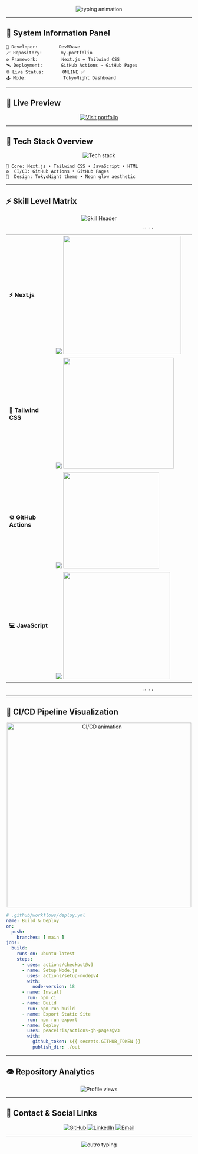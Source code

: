 <!--
==========================================================
💻 DEVMDAVE — my-portfolio (TokyoNight Tech Dashboard Mode)
Minimal, Animated, and Professional GitHub-Safe README
==========================================================
-->

<!-- 🧠 Header Banner -->
<p align="center">
  <img src="https://readme-typing-svg.herokuapp.com?font=Orbitron&size=28&duration=2800&pause=900&color=00FFF5&center=true&vCenter=true&width=800&lines=💻+DevMDave's+Portfolio+Repository;⚙️+Next.js+%7C+Tailwind+CSS+%7C+CI%2FCD+Workflow;" alt="typing animation" />
</p>

---

## 🧭 System Information Panel
```text
🧠 Developer:        DevMDave
🪄 Repository:       my-portfolio
⚙️ Framework:         Next.js + Tailwind CSS
🛰️ Deployment:       GitHub Actions → GitHub Pages
🌐 Live Status:       ONLINE ✅
🕹️ Mode:              TokyoNight Dashboard
```

---

## 🚀 Live Preview
<p align="center">
  <a href="https://devmdave.github.io/my-portfolio" target="_blank">
    <img src="https://img.shields.io/badge/🚀%20Visit%20My%20Portfolio-00FFF5?style=for-the-badge&logo=vercel&logoColor=white" alt="Visit portfolio" />
  </a>
</p>

---

## 🧩 Tech Stack Overview
<p align="center">
  <img src="https://skillicons.dev/icons?i=nextjs,tailwind,js,html,githubactions,vercel&theme=dark" alt="Tech stack" />
</p>

```text
🧩 Core: Next.js • Tailwind CSS • JavaScript • HTML
⚙️  CI/CD: GitHub Actions • GitHub Pages
🎨  Design: TokyoNight theme • Neon glow aesthetic
```

---

## ⚡ Skill Level Matrix
<!-- 🌌 TokyoNight Tech Skill Progress Bars (Graphical & Colorful) -->

<p align="center">
  <img src="https://readme-typing-svg.herokuapp.com?font=Orbitron&size=30&duration=3000&pause=700&color=00FFF5&center=true&vCenter=true&width=550&lines=⚙️+Tech+Skill+Progress;Next.js+%7C+Tailwind+CSS+%7C+GitHub+Actions+%7C+JavaScript" alt="Skill Header"/>
</p>

<p align="center">
  <img src="https://i.imgur.com/sq6D7Dk.gif" width="780" height="6" alt="divider"/>
</p>

<table align="center" width="100%">
  <tr>
    <td align="left" width="200"><b>⚡ Next.js</b></td>
    <td align="left" width="500">
      <img src="https://img.shields.io/badge/-90%25-000000?style=for-the-badge&labelColor=1A1B27&color=00FFF5">
      <img src="https://img.shields.io/badge/█████████▱-00FFF5?style=flat-square&labelColor=1A1B27&color=00FFF5" width="320">
    </td>
  </tr>
  <tr>
    <td align="left"><b>🎨 Tailwind CSS</b></td>
    <td align="left">
      <img src="https://img.shields.io/badge/-85%25-000000?style=for-the-badge&labelColor=1A1B27&color=8B5CF6">
      <img src="https://img.shields.io/badge/████████▱▱-8B5CF6?style=flat-square&labelColor=1A1B27&color=8B5CF6" width="300">
    </td>
  </tr>
  <tr>
    <td align="left"><b>⚙️ GitHub Actions</b></td>
    <td align="left">
      <img src="https://img.shields.io/badge/-75%25-000000?style=for-the-badge&labelColor=1A1B27&color=3B82F6">
      <img src="https://img.shields.io/badge/███████▱▱▱-3B82F6?style=flat-square&labelColor=1A1B27&color=3B82F6" width="260">
    </td>
  </tr>
  <tr>
    <td align="left"><b>💻 JavaScript</b></td>
    <td align="left">
      <img src="https://img.shields.io/badge/-80%25-000000?style=for-the-badge&labelColor=1A1B27&color=FACC15">
      <img src="https://img.shields.io/badge/████████▱▱-FACC15?style=flat-square&labelColor=1A1B27&color=FACC15" width="290">
    </td>
  </tr>
</table>

<p align="center">
  <img src="https://i.imgur.com/sq6D7Dk.gif" width="780" height="6" alt="divider"/>
</p>

---

## 🔄 CI/CD Pipeline Visualization
<p align="center">
  <img src="https://media.giphy.com/media/Y3xkaMlf1YxgA9aJj3/giphy.gif" width="500" alt="CI/CD animation"/>
</p>

```yaml
# .github/workflows/deploy.yml
name: Build & Deploy
on:
  push:
    branches: [ main ]
jobs:
  build:
    runs-on: ubuntu-latest
    steps:
      - uses: actions/checkout@v3
      - name: Setup Node.js
        uses: actions/setup-node@v4
        with:
          node-version: 18
      - name: Install
        run: npm ci
      - name: Build
        run: npm run build
      - name: Export Static Site
        run: npm run export
      - name: Deploy
        uses: peaceiris/actions-gh-pages@v3
        with:
          github_token: ${{ secrets.GITHUB_TOKEN }}
          publish_dir: ./out
```

---

## 👁️ Repository Analytics
<p align="center">
  <img src="https://komarev.com/ghpvc/?username=devmdave&label=👁️+Views&color=00FFF5&style=flat-square" alt="Profile views"/>
</p>

---

## 💬 Contact & Social Links
<p align="center">
  <a href="https://github.com/devmdave" target="_blank">
    <img src="https://img.shields.io/badge/GitHub-181717?style=for-the-badge&logo=github&logoColor=white" alt="GitHub" />
  </a>
  <a href="https://linkedin.com/in/devmdave" target="_blank">
    <img src="https://img.shields.io/badge/LinkedIn-0077B5?style=for-the-badge&logo=linkedin&logoColor=white" alt="LinkedIn" />
  </a>
  <a href="mailto:davemadhav2007@gmail.com">
    <img src="https://img.shields.io/badge/Email-EA4335?style=for-the-badge&logo=gmail&logoColor=white" alt="Email" />
  </a>
</p>

---
<p align="center">
  <img src="https://readme-typing-svg.herokuapp.com?font=Fira+Code&size=16&duration=2500&pause=800&color=00FFF5&center=true&vCenter=true&width=660&lines=System+Status:+STABLE;Awaiting+Next+Deployment...+🛰️;Thanks+for+visiting+DevMDave's+Dashboard!+⚡" alt="outro typing" />
</p>